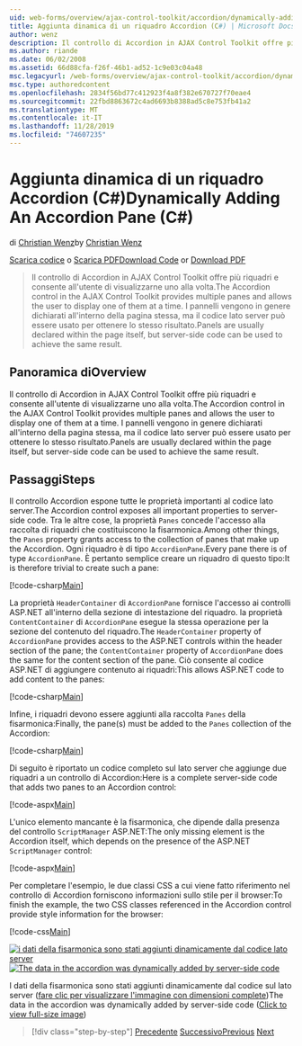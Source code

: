 ```yaml
---
uid: web-forms/overview/ajax-control-toolkit/accordion/dynamically-adding-an-accordion-pane-cs
title: Aggiunta dinamica di un riquadro Accordion (C#) | Microsoft Docs
author: wenz
description: Il controllo di Accordion in AJAX Control Toolkit offre più riquadri e consente all'utente di visualizzarne uno alla volta. I pannelli vengono in genere dichiarati w...
ms.author: riande
ms.date: 06/02/2008
ms.assetid: 66d88cfa-f26f-46b1-ad52-1c9e03c04a48
msc.legacyurl: /web-forms/overview/ajax-control-toolkit/accordion/dynamically-adding-an-accordion-pane-cs
msc.type: authoredcontent
ms.openlocfilehash: 2834f56bd77c412923f4a8f382e670727f70eae4
ms.sourcegitcommit: 22fbd8863672c4ad6693b8388ad5c8e753fb41a2
ms.translationtype: MT
ms.contentlocale: it-IT
ms.lasthandoff: 11/28/2019
ms.locfileid: "74607235"
---
```

# <a name="dynamically-adding-an-accordion-pane-c"></a><span data-ttu-id="c3399-104">Aggiunta dinamica di un riquadro Accordion (C#)</span><span class="sxs-lookup"><span data-stu-id="c3399-104">Dynamically Adding An Accordion Pane (C#)</span></span>

<span data-ttu-id="c3399-105">di [Christian Wenz](https://github.com/wenz)</span><span class="sxs-lookup"><span data-stu-id="c3399-105">by [Christian Wenz](https://github.com/wenz)</span></span>

<span data-ttu-id="c3399-106">[Scarica codice](https://download.microsoft.com/download/5/6/d/56d50cef-2011-4c8f-9891-7edc6dc57df9/Accordion2.cs.zip) o [Scarica PDF](https://download.microsoft.com/download/6/7/1/6718d452-ff89-4d3f-a90e-c74ec2d636a3/accordion2CS.pdf)</span><span class="sxs-lookup"><span data-stu-id="c3399-106">[Download Code](https://download.microsoft.com/download/5/6/d/56d50cef-2011-4c8f-9891-7edc6dc57df9/Accordion2.cs.zip) or [Download PDF](https://download.microsoft.com/download/6/7/1/6718d452-ff89-4d3f-a90e-c74ec2d636a3/accordion2CS.pdf)</span></span>

> <span data-ttu-id="c3399-107">Il controllo di Accordion in AJAX Control Toolkit offre più riquadri e consente all'utente di visualizzarne uno alla volta.</span><span class="sxs-lookup"><span data-stu-id="c3399-107">The Accordion control in the AJAX Control Toolkit provides multiple panes and allows the user to display one of them at a time.</span></span> <span data-ttu-id="c3399-108">I pannelli vengono in genere dichiarati all'interno della pagina stessa, ma il codice lato server può essere usato per ottenere lo stesso risultato.</span><span class="sxs-lookup"><span data-stu-id="c3399-108">Panels are usually declared within the page itself, but server-side code can be used to achieve the same result.</span></span>

## <a name="overview"></a><span data-ttu-id="c3399-109">Panoramica di</span><span class="sxs-lookup"><span data-stu-id="c3399-109">Overview</span></span>

<span data-ttu-id="c3399-110">Il controllo di Accordion in AJAX Control Toolkit offre più riquadri e consente all'utente di visualizzarne uno alla volta.</span><span class="sxs-lookup"><span data-stu-id="c3399-110">The Accordion control in the AJAX Control Toolkit provides multiple panes and allows the user to display one of them at a time.</span></span> <span data-ttu-id="c3399-111">I pannelli vengono in genere dichiarati all'interno della pagina stessa, ma il codice lato server può essere usato per ottenere lo stesso risultato.</span><span class="sxs-lookup"><span data-stu-id="c3399-111">Panels are usually declared within the page itself, but server-side code can be used to achieve the same result.</span></span>

## <a name="steps"></a><span data-ttu-id="c3399-112">Passaggi</span><span class="sxs-lookup"><span data-stu-id="c3399-112">Steps</span></span>

<span data-ttu-id="c3399-113">Il controllo Accordion espone tutte le proprietà importanti al codice lato server.</span><span class="sxs-lookup"><span data-stu-id="c3399-113">The Accordion control exposes all important properties to server-side code.</span></span> <span data-ttu-id="c3399-114">Tra le altre cose, la proprietà `Panes` concede l'accesso alla raccolta di riquadri che costituiscono la fisarmonica.</span><span class="sxs-lookup"><span data-stu-id="c3399-114">Among other things, the `Panes` property grants access to the collection of panes that make up the Accordion.</span></span> <span data-ttu-id="c3399-115">Ogni riquadro è di tipo `AccordionPane`.</span><span class="sxs-lookup"><span data-stu-id="c3399-115">Every pane there is of type `AccordionPane`.</span></span> <span data-ttu-id="c3399-116">È pertanto semplice creare un riquadro di questo tipo:</span><span class="sxs-lookup"><span data-stu-id="c3399-116">It is therefore trivial to create such a pane:</span></span>

[!code-csharp[Main](dynamically-adding-an-accordion-pane-cs/samples/sample1.cs)]

<span data-ttu-id="c3399-117">La proprietà `HeaderContainer` di `AccordionPane` fornisce l'accesso ai controlli ASP.NET all'interno della sezione di intestazione del riquadro. la proprietà `ContentContainer` di `AccordionPane` esegue la stessa operazione per la sezione del contenuto del riquadro.</span><span class="sxs-lookup"><span data-stu-id="c3399-117">The `HeaderContainer` property of `AccordionPane` provides access to the ASP.NET controls within the header section of the pane; the `ContentContainer` property of `AccordionPane` does the same for the content section of the pane.</span></span> <span data-ttu-id="c3399-118">Ciò consente al codice ASP.NET di aggiungere contenuto ai riquadri:</span><span class="sxs-lookup"><span data-stu-id="c3399-118">This allows ASP.NET code to add content to the panes:</span></span>

[!code-csharp[Main](dynamically-adding-an-accordion-pane-cs/samples/sample2.cs)]

<span data-ttu-id="c3399-119">Infine, i riquadri devono essere aggiunti alla raccolta `Panes` della fisarmonica:</span><span class="sxs-lookup"><span data-stu-id="c3399-119">Finally, the pane(s) must be added to the `Panes` collection of the Accordion:</span></span>

[!code-csharp[Main](dynamically-adding-an-accordion-pane-cs/samples/sample3.cs)]

<span data-ttu-id="c3399-120">Di seguito è riportato un codice completo sul lato server che aggiunge due riquadri a un controllo di Accordion:</span><span class="sxs-lookup"><span data-stu-id="c3399-120">Here is a complete server-side code that adds two panes to an Accordion control:</span></span>

[!code-aspx[Main](dynamically-adding-an-accordion-pane-cs/samples/sample4.aspx)]

<span data-ttu-id="c3399-121">L'unico elemento mancante è la fisarmonica, che dipende dalla presenza del controllo `ScriptManager` ASP.NET:</span><span class="sxs-lookup"><span data-stu-id="c3399-121">The only missing element is the Accordion itself, which depends on the presence of the ASP.NET `ScriptManager` control:</span></span>

[!code-aspx[Main](dynamically-adding-an-accordion-pane-cs/samples/sample5.aspx)]

<span data-ttu-id="c3399-122">Per completare l'esempio, le due classi CSS a cui viene fatto riferimento nel controllo di Accordion forniscono informazioni sullo stile per il browser:</span><span class="sxs-lookup"><span data-stu-id="c3399-122">To finish the example, the two CSS classes referenced in the Accordion control provide style information for the browser:</span></span>

[!code-css[Main](dynamically-adding-an-accordion-pane-cs/samples/sample6.css)]

<span data-ttu-id="c3399-123">[![i dati della fisarmonica sono stati aggiunti dinamicamente dal codice lato server](dynamically-adding-an-accordion-pane-cs/_static/image2.png)](dynamically-adding-an-accordion-pane-cs/_static/image1.png)</span><span class="sxs-lookup"><span data-stu-id="c3399-123">[![The data in the accordion was dynamically added by server-side code](dynamically-adding-an-accordion-pane-cs/_static/image2.png)](dynamically-adding-an-accordion-pane-cs/_static/image1.png)</span></span>

<span data-ttu-id="c3399-124">I dati della fisarmonica sono stati aggiunti dinamicamente dal codice sul lato server ([fare clic per visualizzare l'immagine con dimensioni complete](dynamically-adding-an-accordion-pane-cs/_static/image3.png))</span><span class="sxs-lookup"><span data-stu-id="c3399-124">The data in the accordion was dynamically added by server-side code ([Click to view full-size image](dynamically-adding-an-accordion-pane-cs/_static/image3.png))</span></span>

> [!div class="step-by-step"]
> <span data-ttu-id="c3399-125">[Precedente](databinding-to-an-accordion-cs.md)
> [Successivo](databinding-to-an-accordion-vb.md)</span><span class="sxs-lookup"><span data-stu-id="c3399-125">[Previous](databinding-to-an-accordion-cs.md)
[Next](databinding-to-an-accordion-vb.md)</span></span>
